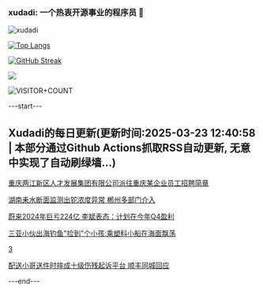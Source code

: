 ### xudadi: 一个热衷开源事业的程序员 👋

![xudadi](https://github-readme-stats-git-masterorgs-github-readme-stats-team.vercel.app/api?username=xudadi)

[![Top Langs](https://github-readme-stats.vercel.app/api/top-langs/?username=xudadi)](https://github.com/anuraghazra/github-readme-stats)

[![GitHub Streak](https://streak-stats.demolab.com?user=xudadi&locale=zh_Hans)](https://git.io/streak-stats)

![](https://raw.githubusercontent.com/xudadi/xudadi/main/assets/github-contribution-grid-snake.svg)

![VISITOR+COUNT](https://komarev.com/ghpvc/?username=xudadi&label=VISITOR+COUNT)


---start---

## Xudadi的每日更新(更新时间:2025-03-23 12:40:58 | 本部分通过Github Actions抓取RSS自动更新, 无意中实现了自动刷绿墙...)

[重庆两江新区人才发展集团有限公司派往重庆某企业员工招聘简章](https://www.gongkaoleida.com/article/2331933)

[湖南耒水断面监测出铊浓度异常 郴州多部门介入](https://m.163.com/news/article/JR9S774705561G0D.html)

[蔚来2024年巨亏224亿 李斌表态：计划在今年Q4盈利](https://m.163.com/news/article/JR9RU4G50534P59R.html)

[三亚小伙出海钓鱼"捡到"个小孩:乘塑料小船在海面飘荡](https://m.163.com/news/article/JR9RH6V20514D3UH.html)

[3](https://m.163.com/touch/news/sub/domestic)

[配送小哥送件时摔成十级伤残起诉平台 顺丰同城回应](https://m.163.com/news/article/JR9HMKE9051492T3.html)

---end---

